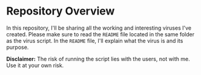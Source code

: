 # Repository Overview

In this repository, I'll be sharing all the working and interesting viruses I've created. 
Please make sure to read the `README` file located in the same folder as the virus script. 
In the `README` file, I'll explain what the virus is and its purpose.

**Disclaimer:** 
The risk of running the script lies with the users, not with me. Use it at your own risk.
